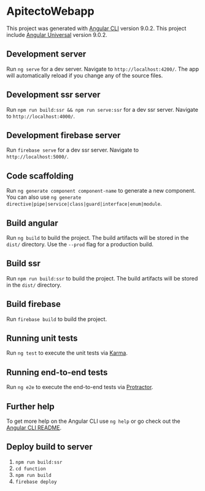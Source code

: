 # ApitectoWebapp

This project was generated with [Angular CLI](https://github.com/angular/angular-cli) version 9.0.2.
This project include [Angular Universal](https://angular.io/guide/universal) version 9.0.2.

## Development server

Run `ng serve` for a dev server. Navigate to `http://localhost:4200/`. The app will automatically reload if you change any of the source files.

## Development ssr server

Run `npm run build:ssr && npm run serve:ssr` for a dev ssr server. Navigate to `http://localhost:4000/`.

## Development firebase server

Run `firebase serve` for a dev ssr server. Navigate to `http://localhost:5000/`.

## Code scaffolding

Run `ng generate component component-name` to generate a new component. You can also use `ng generate directive|pipe|service|class|guard|interface|enum|module`.

## Build angular

Run `ng build` to build the project. The build artifacts will be stored in the `dist/` directory. Use the `--prod` flag for a production build.

## Build ssr

Run `npm run build:ssr` to build the project. The build artifacts will be stored in the `dist/` directory.

## Build firebase

Run `firebase build` to build the project.

## Running unit tests

Run `ng test` to execute the unit tests via [Karma](https://karma-runner.github.io).

## Running end-to-end tests

Run `ng e2e` to execute the end-to-end tests via [Protractor](http://www.protractortest.org/).

## Further help

To get more help on the Angular CLI use `ng help` or go check out the [Angular CLI README](https://github.com/angular/angular-cli/blob/master/README.md).


## Deploy build to server

1. `npm run build:ssr`
2. `cd function`
3. `npm run build`
4. `firebase deploy`